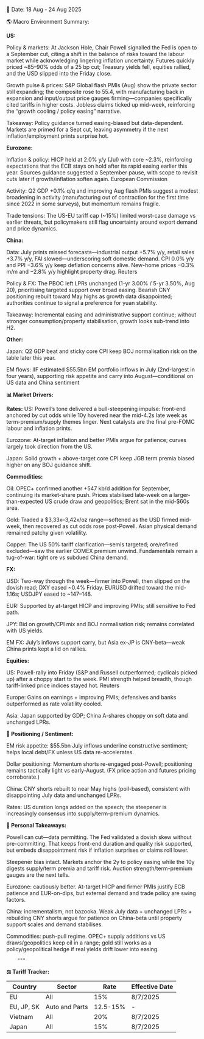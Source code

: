 📅 Date: 18 Aug - 24 Aug 2025	

🌎 Macro Environment Summary: 

**US:**

Policy & markets: At Jackson Hole, Chair Powell signalled the Fed is open to a September cut, citing a shift in the balance of risks toward the labour market while acknowledging lingering inflation uncertainty. Futures quickly priced ~85–90% odds of a 25 bp cut; Treasury yields fell, equities rallied, and the USD slipped into the Friday close. 

Growth pulse & prices: S&P Global flash PMIs (Aug) show the private sector still expanding; the composite rose to 55.4, with manufacturing back in expansion and input/output price gauges firming—companies specifically cited tariffs in higher costs. Jobless claims ticked up mid-week, reinforcing the “growth cooling / policy easing” narrative. 

Takeaway: Policy guidance turned easing-biased but data-dependent. Markets are primed for a Sept cut, leaving asymmetry if the next inflation/employment prints surprise hot. 


**Eurozone:**

Inflation & policy: HICP held at 2.0% y/y (Jul) with core ~2.3%, reinforcing expectations that the ECB stays on hold after its rapid easing earlier this year. Sources guidance suggested a September pause, with scope to revisit cuts later if growth/inflation soften again. 
European Commission

Activity: Q2 GDP +0.1% q/q and improving Aug flash PMIs suggest a modest broadening in activity (manufacturing out of contraction for the first time since 2022 in some surveys), but momentum remains fragile.

Trade tensions: The US-EU tariff cap (~15%) limited worst-case damage vs earlier threats, but policymakers still flag uncertainty around export demand and price dynamics. 


**China:**

Data: July prints missed forecasts—industrial output +5.7% y/y, retail sales +3.7% y/y, FAI slowed—underscoring soft domestic demand. CPI 0.0% y/y and PPI −3.6% y/y keep deflation concerns alive. New-home prices −0.3% m/m and −2.8% y/y highlight property drag. 
Reuters

Policy & FX: The PBOC left LPRs unchanged (1-yr 3.00% / 5-yr 3.50%, Aug 20), prioritising targeted support over broad easing. Bearish CNY positioning rebuilt toward May highs as growth data disappointed; authorities continue to signal a preference for yuan stability. 

Takeaway: Incremental easing and administrative support continue; without stronger consumption/property stabilisation, growth looks sub-trend into H2. 


**Other:**

Japan: Q2 GDP beat and sticky core CPI keep BOJ normalisation risk on the table later this year.

EM flows: IIF estimated $55.5bn EM portfolio inflows in July (2nd-largest in four years), supporting risk appetite and carry into August—conditional on US data and China sentiment

**📊 Market Drivers:**

**Rates:**
US: Powell’s tone delivered a bull-steepening impulse: front-end anchored by cut odds while 10y hovered near the mid-4.2s late week as term-premium/supply themes linger. Next catalysts are the final pre-FOMC labour and inflation prints. 

Eurozone: At-target inflation and better PMIs argue for patience; curves largely took direction from the US. 

Japan: Solid growth + above-target core CPI keep JGB term premia biased higher on any BOJ guidance shift.
  
**Commodities:**

Oil: OPEC+ confirmed another +547 kb/d addition for September, continuing its market-share push. Prices stabilised late-week on a larger-than-expected US crude draw and geopolitics; Brent sat in the mid-$60s area. 

Gold: Traded a $3,33x–3,42x/oz range—softened as the USD firmed mid-week, then recovered as cut odds rose post-Powell. Asian physical demand remained patchy given volatility. 

Copper: The US 50% tariff clarification—semis targeted; ore/refined excluded—saw the earlier COMEX premium unwind. Fundamentals remain a tug-of-war: tight ore vs subdued China demand.

  
**FX:**

USD: Two-way through the week—firmer into Powell, then slipped on the dovish read; DXY eased ~0.4% Friday. EURUSD drifted toward the mid-1.16s; USDJPY eased to ~147–148. 

EUR: Supported by at-target HICP and improving PMIs; still sensitive to Fed path. 

JPY: Bid on growth/CPI mix and BOJ normalisation risk; remains correlated with US yields.

EM FX: July’s inflows support carry, but Asia ex-JP is CNY-beta—weak China prints kept a lid on rallies. 


**Equities:**

US: Powell-rally into Friday (S&P and Russell outperformed; cyclicals picked up) after a choppy start to the week. PMI strength helped breadth, though tariff-linked price indices stayed hot. 
Reuters

Europe: Gains on earnings + improving PMIs; defensives and banks outperformed as rate volatility cooled.

Asia: Japan supported by GDP; China A-shares choppy on soft data and unchanged LPRs.

**📌 Positioning / Sentiment:**

EM risk appetite: $55.5bn July inflows underline constructive sentiment; helps local debt/FX unless US data re-accelerates. 

Dollar positioning: Momentum shorts re-engaged post-Powell; positioning remains tactically light vs early-August. (FX price action and futures pricing corroborate.) 


China: CNY shorts rebuilt to near May highs (poll-based), consistent with disappointing July data and unchanged LPRs.

Rates: US duration longs added on the speech; the steepener is increasingly consensus into supply/term-premium dynamics.

**🧠 Personal Takeaways:**

Powell can cut—data permitting. The Fed validated a dovish skew without pre-committing. That keeps front-end duration and quality risk supported, but embeds disappointment risk if inflation surprises or claims roll lower. 

Steepener bias intact. Markets anchor the 2y to policy easing while the 10y digests supply/term premia and tariff risk. Auction strength/term-premium gauges are the next tells. 

Eurozone: cautiously better. At-target HICP and firmer PMIs justify ECB patience and EUR-on-dips, but external demand and trade policy are swing factors. 

China: incrementalism, not bazooka. Weak July data + unchanged LPRs + rebuilding CNY shorts argue for patience on China-beta until property support scales and demand stabilises. 


Commodities: push-pull regime. OPEC+ supply additions vs US draws/geopolitics keep oil in a range; gold still works as a policy/geopolitical hedge if real yields drift lower into easing.

        """

**⚖️ Tariff Tracker:**

| Country         | Sector  | Rate   | Effective Date |
|-----------------|--------|----------|---------------|
| EU              | All    | 15%      |     8/7/2025  |      
| EU, JP, SK      | Auto and Parts   | 12.5-15%    | - |
| Vietnam         | All   | 20%      |   8/7/2025 |
| Japan | All | 15%      |   8/7/2025 |

